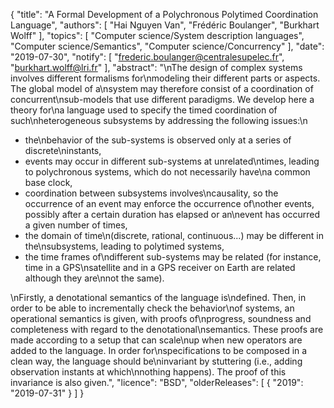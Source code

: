 {
    "title": "A Formal Development of a Polychronous Polytimed Coordination Language",
    "authors": [
        "Hai Nguyen Van",
        "Frédéric Boulanger",
        "Burkhart Wolff"
    ],
    "topics": [
        "Computer science/System description languages",
        "Computer science/Semantics",
        "Computer science/Concurrency"
    ],
    "date": "2019-07-30",
    "notify": [
        "frederic.boulanger@centralesupelec.fr",
        "burkhart.wolff@lri.fr"
    ],
    "abstract": "\nThe design of complex systems involves different formalisms for\nmodeling their different parts or aspects. The global model of a\nsystem may therefore consist of a coordination of concurrent\nsub-models that use different paradigms.  We develop here a theory for\na language used to specify the timed coordination of such\nheterogeneous subsystems by addressing the following issues:\n<ul><li>the\nbehavior of the sub-systems is observed only at a series of discrete\ninstants,</li><li>events may occur in different sub-systems at unrelated\ntimes, leading to polychronous systems, which do not necessarily have\na common base clock,</li><li>coordination between subsystems involves\ncausality, so the occurrence of an event may enforce the occurrence of\nother events, possibly after a certain duration has elapsed or an\nevent has occurred a given number of times,</li><li>the domain of time\n(discrete, rational, continuous...) may be different in the\nsubsystems, leading to polytimed systems,</li><li>the time frames of\ndifferent sub-systems may be related (for instance, time in a GPS\nsatellite and in a GPS receiver on Earth are related although they are\nnot the same).</li></ul>\nFirstly, a denotational semantics of the language is\ndefined. Then, in order to be able to incrementally check the behavior\nof systems, an operational semantics is given, with proofs of\nprogress, soundness and completeness with regard to the denotational\nsemantics. These proofs are made according to a setup that can scale\nup when new operators are added to the language. In order for\nspecifications to be composed in a clean way, the language should be\ninvariant by stuttering (i.e., adding observation instants at which\nnothing happens). The proof of this invariance is also given.",
    "licence": "BSD",
    "olderReleases": [
        {
            "2019": "2019-07-31"
        }
    ]
}